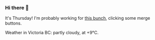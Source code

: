 ### Hi there :wave:

It's Thursday! I'm probably working for [this bunch](https://github.com/kohofinancial), clicking some merge buttons.

Weather in Victoria BC: partly cloudy, at +9°C.
